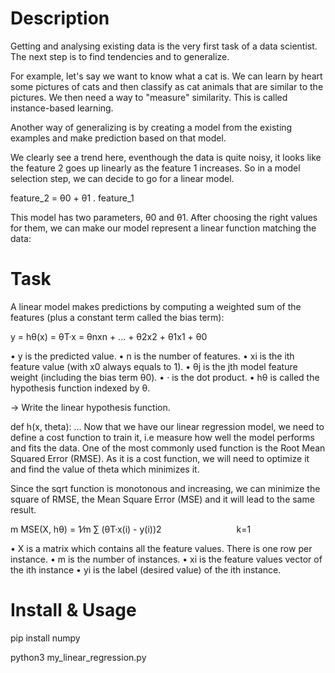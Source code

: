 # Description

Getting and analysing existing data is the very first task of a data scientist. The next step is to find tendencies and to generalize.

For example, let's say we want to know what a cat is. We can learn by heart some pictures of cats and then classify as cat animals that are similar to the pictures. We then need a way to "measure" similarity. This is called instance-based learning.

Another way of generalizing is by creating a model from the existing examples and make prediction based on that model.

We clearly see a trend here, eventhough the data is quite noisy, it looks like the feature 2 goes up linearly as the feature 1 increases. So in a model selection step, we can decide to go for a linear model.

feature_2 = θ0 + θ1 . feature_1

This model has two parameters, θ0 and θ1. After choosing the right values for them, we can make our model represent a linear function matching the data:

# Task

A linear model makes predictions by computing a weighted sum of the features (plus a constant term called the bias term):

y = hθ(x) = θT·x = θnxn + ... + θ2x2 + θ1x1 + θ0

• y is the predicted value. • n is the number of features. • xi is the ith feature value (with x0 always equals to 1). • θj is the jth model feature weight (including the bias term θ0). • · is the dot product. • hθ is called the hypothesis function indexed by θ.

→ Write the linear hypothesis function.

def h(x, theta):
    ...
Now that we have our linear regression model, we need to define a cost function to train it, i.e measure how well the model performs and fits the data. One of the most commonly used function is the Root Mean Squared Error (RMSE). As it is a cost function, we will need to optimize it and find the value of theta which minimizes it.

Since the sqrt function is monotonous and increasing, we can minimize the square of RMSE, the Mean Square Error (MSE) and it will lead to the same result.

 m MSE(X, hθ) =   1⁄m ∑ (θT·x(i) - y(i))2          k=1

• X is a matrix which contains all the feature values. There is one row per instance. • m is the number of instances. • xi is the feature values vector of the ith instance • yi is the label (desired value) of the ith instance.

# Install & Usage
pip install numpy

python3 my_linear_regression.py